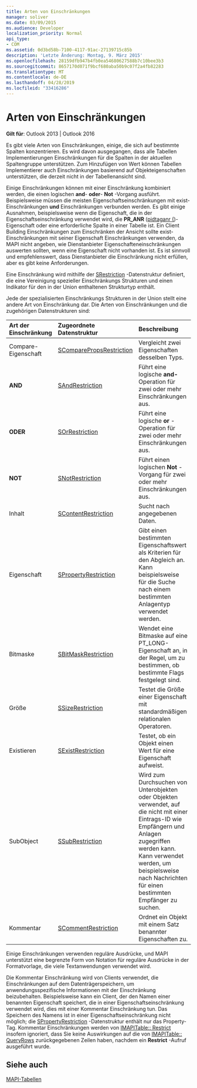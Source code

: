 ```yaml
---
title: Arten von Einschränkungen
manager: soliver
ms.date: 03/09/2015
ms.audience: Developer
localization_priority: Normal
api_type:
- COM
ms.assetid: 0d3bd58b-7100-4117-91ac-27139715c85b
description: 'Letzte Änderung: Montag, 9. März 2015'
ms.openlocfilehash: 28159dfb947b4fb0ea54680627588b7c10bee3b3
ms.sourcegitcommit: 8657170d071f9bcf680aba50b9c07f2a4fb82283
ms.translationtype: MT
ms.contentlocale: de-DE
ms.lasthandoff: 04/28/2019
ms.locfileid: "33416286"
---
```

# <a name="types-of-restrictions"></a>Arten von Einschränkungen

  
  
**Gilt für**: Outlook 2013 | Outlook 2016 
  
Es gibt viele Arten von Einschränkungen, einige, die sich auf bestimmte Spalten konzentrieren. Es wird davon ausgegangen, dass alle Tabellen Implementierungen Einschränkungen für die Spalten in der aktuellen Spaltengruppe unterstützen. Zum Hinzufügen von Wert können Tabellen Implementierer auch Einschränkungen basierend auf Objekteigenschaften unterstützen, die derzeit nicht in der Tabellenansicht sind.
  
Einige Einschränkungen können mit einer Einschränkung kombiniert werden, die einen logischen **and**- **oder**- **Not** -Vorgang ausführt. Beispielsweise müssen die meisten Eigenschaftseinschränkungen mit exist-Einschränkungen **und** Einschränkungen verbunden werden. Es gibt einige Ausnahmen, beispielsweise wenn die Eigenschaft, die in der Eigenschaftseinschränkung verwendet wird, die **PR_ANR** ([pidtaganr (](pidtaganr-canonical-property.md))-Eigenschaft oder eine erforderliche Spalte in einer Tabelle ist. Ein Client Building Einschränkungen zum Einschränken der Ansicht sollte exist-Einschränkungen mit seiner Eigenschaft Einschränkungen verwenden, da MAPI nicht angeben, wie Dienstanbieter Eigenschafteneinschränkungen auswerten sollten, wenn eine Eigenschaft nicht vorhanden ist. Es ist sinnvoll und empfehlenswert, dass Dienstanbieter die Einschränkung nicht erfüllen, aber es gibt keine Anforderungen. 
  
Eine Einschränkung wird mithilfe der [SRestriction](srestriction.md) -Datenstruktur definiert, die eine Vereinigung spezieller Einschränkungs Strukturen und einen Indikator für den in der Union enthaltenen Strukturtyp enthält. 
  
Jede der spezialisierten Einschränkungs Strukturen in der Union stellt eine andere Art von Einschränkung dar. Die Arten von Einschränkungen und die zugehörigen Datenstrukturen sind:
  
|**Art der Einschränkung**|**Zugeordnete Datenstruktur**|**Beschreibung**|
|:-----|:-----|:-----|
|Compare-Eigenschaft  <br/> |[SComparePropsRestriction](scomparepropsrestriction.md) <br/> |Vergleicht zwei Eigenschaften desselben Typs.  <br/> |
|**AND** <br/> |[SAndRestriction](sandrestriction.md) <br/> |Führt eine logische **and-** Operation für zwei oder mehr Einschränkungen aus.  <br/> |
|**ODER** <br/> |[SOrRestriction](sorrestriction.md) <br/> |Führt eine logische **or** -Operation für zwei oder mehr Einschränkungen aus.  <br/> |
|**NOT** <br/> |[SNotRestriction](snotrestriction.md) <br/> |Führt einen logischen **Not** -Vorgang für zwei oder mehr Einschränkungen aus.  <br/> |
|Inhalt  <br/> |[SContentRestriction](scontentrestriction.md) <br/> |Sucht nach angegebenen Daten.  <br/> |
|Eigenschaft  <br/> |[SPropertyRestriction](spropertyrestriction.md) <br/> |Gibt einen bestimmten Eigenschaftswert als Kriterien für den Abgleich an. Kann beispielsweise für die Suche nach einem bestimmten Anlagentyp verwendet werden.  <br/> |
|Bitmaske  <br/> |[SBitMaskRestriction](sbitmaskrestriction.md) <br/> |Wendet eine Bitmaske auf eine PT_LONG-Eigenschaft an, in der Regel, um zu bestimmen, ob bestimmte Flags festgelegt sind.  <br/> |
|Größe  <br/> |[SSizeRestriction](ssizerestriction.md) <br/> |Testet die Größe einer Eigenschaft mit standardmäßigen relationalen Operatoren.  <br/> |
|Existieren  <br/> |[SExistRestriction](sexistrestriction.md) <br/> |Testet, ob ein Objekt einen Wert für eine Eigenschaft aufweist.  <br/> |
|SubObject  <br/> |[SSubRestriction](ssubrestriction.md) <br/> |Wird zum Durchsuchen von Unterobjekten oder Objekten verwendet, auf die nicht mit einer Eintrags-ID wie Empfängern und Anlagen zugegriffen werden kann. Kann verwendet werden, um beispielsweise nach Nachrichten für einen bestimmten Empfänger zu suchen.  <br/> |
|Kommentar  <br/> |[SCommentRestriction](scommentrestriction.md) <br/> |Ordnet ein Objekt mit einem Satz benannter Eigenschaften zu.  <br/> |
   
Einige Einschränkungen verwenden reguläre Ausdrücke, und MAPI unterstützt eine begrenzte Form von Notation für reguläre Ausdrücke in der Formatvorlage, die viele Textanwendungen verwendet wird.
  
Die Kommentar Einschränkung wird von Clients verwendet, die Einschränkungen auf dem Datenträgerspeichern, um anwendungsspezifische Informationen mit der Einschränkung beizubehalten. Beispielsweise kann ein Client, der den Namen einer benannten Eigenschaft speichert, die in einer Eigenschaftseinschränkung verwendet wird, dies mit einer Kommentar Einschränkung tun. Das Speichern des Namens ist in einer Eigenschaftseinschränkung nicht möglich; die [SPropertyRestriction](spropertyrestriction.md) -Datenstruktur enthält nur das Property-Tag. Kommentar Einschränkungen werden von [IMAPITable:: Restrict](imapitable-restrict.md) insofern ignoriert, dass Sie keine Auswirkungen auf die von [IMAPITable:: QueryRows](imapitable-queryrows.md) zurückgegebenen Zeilen haben, nachdem ein **Restrict** -Aufruf ausgeführt wurde. 
  
## <a name="see-also"></a>Siehe auch



[MAPI-Tabellen](mapi-tables.md)

